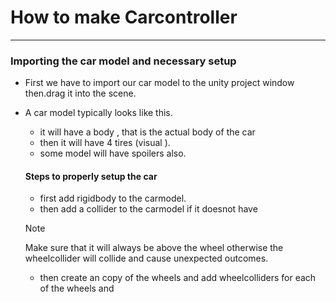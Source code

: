 # How to make Carcontroller
---
### Importing the car model and necessary setup
- First we have to import our car model to the unity project window then.drag it into the scene.
- A car model typically looks like this.
  - it will have a body , that is the actual body of the car 
  - then it will have 4 tires (visual ).
  - some model will have spoilers also.

  #### Steps to properly setup the car
  - first add rigidbody to the carmodel. 
  - then add a collider to the carmodel if it doesnot have
  > [!NOTE]
  > Make sure that it will always be above the wheel otherwise the wheelcollider will collide and cause unexpected outcomes.
  
  - then create an copy of the wheels and add wheelcolliders for each of the wheels and 
